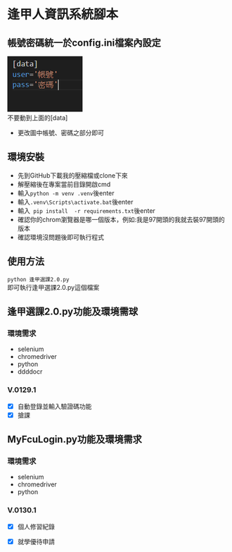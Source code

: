 # 逢甲人資訊系統腳本
## 帳號密碼統一於config.ini檔案內設定
![更改帳號密碼即可](https://github.com/balsi2001/FCU/blob/main/%E5%9C%96%E7%89%87.png)  
不要動到上面的[data]  
 + 更改圖中帳號、密碼之部分即可
## 環境安裝  
+ 先到GitHub下載我的壓縮檔或clone下來
+ 解壓縮後在專案當前目錄開啟cmd  
+ 輸入```python -m venv .venv```後enter 
+ 輸入```.venv\Scripts\activate.bat```後enter
+ 輸入``` pip install  -r requirements.txt```後enter
+ 確認你的chrom瀏覽器是哪一個版本，例如:我是97開頭的我就去裝97開頭的版本
+ 確認環境沒問題後即可執行程式
## 使用方法
```python 逢甲選課2.0.py ```  
即可執行逢甲選課2.0.py這個檔案
## 逢甲選課2.0.py功能及環境需球
### 環境需求
 + selenium
 + chromedriver
 + python
 + ddddocr 
### V.0129.1
- [x] 自動登錄並輸入驗證碼功能
- [x] 搶課
## MyFcuLogin.py功能及環境需求
### 環境需求
 + selenium
 + chromedriver
 + python
### V.0130.1
 - [x] 個人修習紀錄
 - [x] 就學優待申請
 
